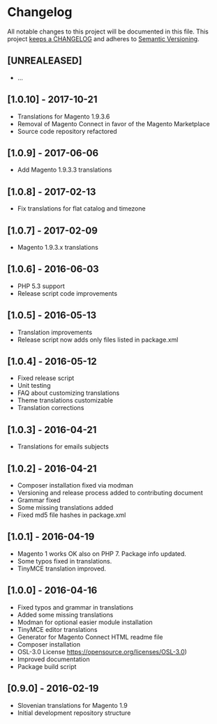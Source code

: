 # Changelog

All notable changes to this project will be documented in this file. This project
[keeps a CHANGELOG](http://keepachangelog.com/) and adheres to
[Semantic Versioning](http://semver.org/).

## [UNREALEASED]

* ...

## [1.0.10] - 2017-10-21

* Translations for Magento 1.9.3.6
* Removal of Magento Connect in favor of the Magento Marketplace
* Source code repository refactored

## [1.0.9] - 2017-06-06

* Add Magento 1.9.3.3 translations

## [1.0.8] - 2017-02-13

* Fix translations for flat catalog and timezone

## [1.0.7] - 2017-02-09

* Magento 1.9.3.x translations

## [1.0.6] - 2016-06-03

* PHP 5.3 support
* Release script code improvements

## [1.0.5] - 2016-05-13

* Translation improvements
* Release script now adds only files listed in package.xml

## [1.0.4] - 2016-05-12

* Fixed release script
* Unit testing
* FAQ about customizing translations
* Theme translations customizable
* Translation corrections

## [1.0.3] - 2016-04-21

* Translations for emails subjects

## [1.0.2] - 2016-04-21

* Composer installation fixed via modman
* Versioning and release process added to contributing document
* Grammar fixed
* Some missing translations added
* Fixed md5 file hashes in package.xml

## [1.0.1] - 2016-04-19

* Magento 1 works OK also on PHP 7. Package info updated.
* Some typos fixed in translations.
* TinyMCE translation improved.

## [1.0.0] - 2016-04-16

* Fixed typos and grammar in translations
* Added some missing translations
* Modman for optional easier module installation
* TinyMCE editor translations
* Generator for Magento Connect HTML readme file
* Composer installation
* OSL-3.0 License https://opensource.org/licenses/OSL-3.0)
* Improved documentation
* Package build script

## [0.9.0] - 2016-02-19

* Slovenian translations for Magento 1.9
* Initial development repository structure
